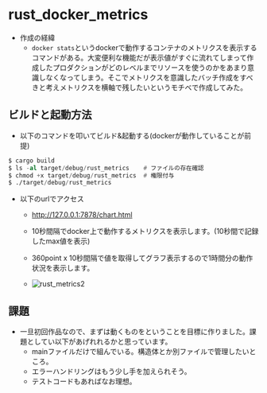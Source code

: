 # rust_docker_metrics

- 作成の経緯
  - `docker stats`というdockerで動作するコンテナのメトリクスを表示するコマンドがある。大変便利な機能だが表示値がすぐに流れてしまって作成したプロダクションがどのレベルまでリソースを使うのかをあまり意識しなくなってしまう。そこでメトリクスを意識したバッチ作成をすべきと考えメトリクスを横軸で残したいというモチベで作成してみた。

## ビルドと起動方法

- 以下のコマンドを叩いてビルド&起動する(dockerが動作していることが前提)

```asm
$ cargo build
$ ls -al target/debug/rust_metrics    # ファイルの存在確認
$ chmod +x target/debug/rust_metrics  # 権限付与
$ ./target/debug/rust_metrics      
```

- 以下のurlでアクセス
  - http://127.0.0.1:7878/chart.html
  - 10秒間隔でdocker上で動作するメトリクスを表示します。(10秒間で記録したmax値を表示)
  - 360point x 10秒間隔で値を取得してグラフ表示するので1時間分の動作状況を表示します。

  - ![rust_metrics2](https://user-images.githubusercontent.com/28680167/224271658-a41ae174-c4ce-43b0-a965-5f89e9f30ce6.gif)


## 課題
  - 一旦初回作品なので、まずは動くものをということを目標に作りました。課題としてい以下があげれれるかと思っています。
    - mainファイルだけで組んでいる。構造体とか別ファイルで管理したいところ。
    - エラーハンドリングはもう少し手を加えられそう。
    - テストコードもあればなお理想。
